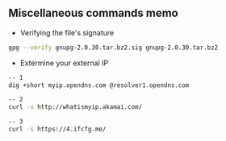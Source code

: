 ## Miscellaneous commands memo

* Verifying the file's signature

```bash
gpg --verify gnupg-2.0.30.tar.bz2.sig gnupg-2.0.30.tar.bz2
```

* Extermine your external IP

```bash
-- 1
dig +short myip.opendns.com @resolver1.opendns.com

-- 2
curl -s http://whatismyip.akamai.com/

-- 3
curl -s https://4.ifcfg.me/
```

